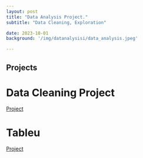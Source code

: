 ```yaml
---
layout: post
title: "Data Analysis Project."
subtitle: "Data Cleaning, Exploration"

date: 2023-10-01
background: '/img/datanalysisi/data_analysis.jpeg'

---
```


## Projects

# Data Cleaning Project
[Project](https://github.com/jjkaplan/Portfolioproject/blob/main/NashvilleHousingDataPreparation.sql)

# Tableu 
[Project](https://public.tableau.com/app/profile/can7557/viz/CovidDataAnlaysisfor2020-2021/Dashboard1)